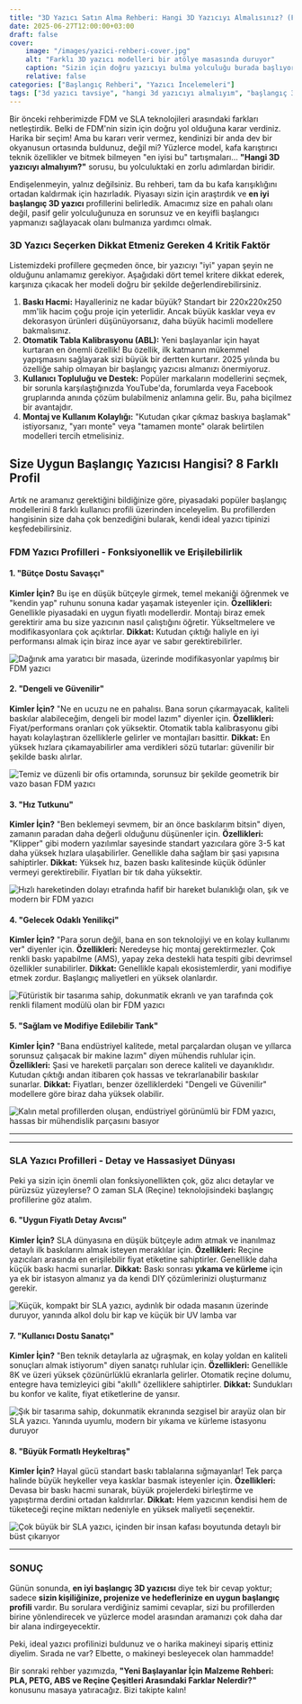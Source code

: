 ```yaml
---
title: "3D Yazıcı Satın Alma Rehberi: Hangi 3D Yazıcıyı Almalısınız? (FDM & SLA)"
date: 2025-06-27T12:00:00+03:00
draft: false
cover:
    image: "/images/yazici-rehberi-cover.jpg"
    alt: "Farklı 3D yazıcı modelleri bir atölye masasında duruyor"
    caption: "Sizin için doğru yazıcıyı bulma yolculuğu burada başlıyor."
    relative: false
categories: ["Başlangıç Rehberi", "Yazıcı İncelemeleri"]
tags: ["3d yazıcı tavsiye", "hangi 3d yazıcıyı almalıyım", "başlangıç 3d yazıcı", "fdm", "sla", "2024"]
---
```


Bir önceki rehberimizde FDM ve SLA teknolojileri arasındaki farkları netleştirdik. Belki de FDM'nin sizin için doğru yol olduğuna karar verdiniz. Harika bir seçim! Ama bu kararı verir vermez, kendinizi bir anda dev bir okyanusun ortasında buldunuz, değil mi? Yüzlerce model, kafa karıştırıcı teknik özellikler ve bitmek bilmeyen "en iyisi bu" tartışmaları... **"Hangi 3D yazıcıyı almalıyım?"** sorusu, bu yolculuktaki en zorlu adımlardan biridir.

Endişelenmeyin, yalnız değilsiniz. Bu rehberi, tam da bu kafa karışıklığını ortadan kaldırmak için hazırladık. Piyasayı sizin için araştırdık ve **en iyi başlangıç 3D yazıcı** profillerini belirledik. Amacımız size en pahalı olanı değil, pasif gelir yolculuğunuza en sorunsuz ve en keyifli başlangıcı yapmanızı sağlayacak olanı bulmanıza yardımcı olmak.

### 3D Yazıcı Seçerken Dikkat Etmeniz Gereken 4 Kritik Faktör

Listemizdeki profillere geçmeden önce, bir yazıcıyı "iyi" yapan şeyin ne olduğunu anlamamız gerekiyor. Aşağıdaki dört temel kritere dikkat ederek, karşınıza çıkacak her modeli doğru bir şekilde değerlendirebilirsiniz.

1.  **Baskı Hacmi:** Hayalleriniz ne kadar büyük? Standart bir 220x220x250 mm'lik hacim çoğu proje için yeterlidir. Ancak büyük kasklar veya ev dekorasyon ürünleri düşünüyorsanız, daha büyük hacimli modellere bakmalısınız.
2.  **Otomatik Tabla Kalibrasyonu (ABL):** Yeni başlayanlar için hayat kurtaran en önemli özellik! Bu özellik, ilk katmanın mükemmel yapışmasını sağlayarak sizi büyük bir dertten kurtarır. 2025 yılında bu özelliğe sahip olmayan bir başlangıç yazıcısı almanızı önermiyoruz.
3.  **Kullanıcı Topluluğu ve Destek:** Popüler markaların modellerini seçmek, bir sorunla karşılaştığınızda YouTube'da, forumlarda veya Facebook gruplarında anında çözüm bulabilmeniz anlamına gelir. Bu, paha biçilmez bir avantajdır.
4.  **Montaj ve Kullanım Kolaylığı:** "Kutudan çıkar çıkmaz baskıya başlamak" istiyorsanız, "yarı monte" veya "tamamen monte" olarak belirtilen modelleri tercih etmelisiniz.

## Size Uygun Başlangıç Yazıcısı Hangisi? 8 Farklı Profil

Artık ne aramanız gerektiğini bildiğinize göre, piyasadaki popüler başlangıç modellerini 8 farklı kullanıcı profili üzerinden inceleyelim. Bu profillerden hangisinin size daha çok benzediğini bularak, kendi ideal yazıcı tipinizi keşfedebilirsiniz.

### FDM Yazıcı Profilleri - Fonksiyonellik ve Erişilebilirlik

#### 1. "Bütçe Dostu Savaşçı"
**Kimler İçin?** Bu işe en düşük bütçeyle girmek, temel mekaniği öğrenmek ve "kendin yap" ruhunu sonuna kadar yaşamak isteyenler için.
**Özellikleri:** Genellikle piyasadaki en uygun fiyatlı modellerdir. Montajı biraz emek gerektirir ama bu size yazıcının nasıl çalıştığını öğretir. Yükseltmelere ve modifikasyonlara çok açıktırlar.
**Dikkat:** Kutudan çıktığı haliyle en iyi performansı almak için biraz ince ayar ve sabır gerektirebilirler.

![Dağınık ama yaratıcı bir masada, üzerinde modifikasyonlar yapılmış bir FDM yazıcı](/images/profil-fdm-butce.jpg)

#### 2. "Dengeli ve Güvenilir"
**Kimler İçin?** "Ne en ucuzu ne en pahalısı. Bana sorun çıkarmayacak, kaliteli baskılar alabileceğim, dengeli bir model lazım" diyenler için.
**Özellikleri:** Fiyat/performans oranları çok yüksektir. Otomatik tabla kalibrasyonu gibi hayatı kolaylaştıran özelliklerle gelirler ve montajları basittir.
**Dikkat:** En yüksek hızlara çıkamayabilirler ama verdikleri sözü tutarlar: güvenilir bir şekilde baskı alırlar.

![Temiz ve düzenli bir ofis ortamında, sorunsuz bir şekilde geometrik bir vazo basan FDM yazıcı](/images/profil-fdm-dengeli.jpg)

#### 3. "Hız Tutkunu"
**Kimler İçin?** "Ben beklemeyi sevmem, bir an önce baskılarım bitsin" diyen, zamanın paradan daha değerli olduğunu düşünenler için.
**Özellikleri:** "Klipper" gibi modern yazılımlar sayesinde standart yazıcılara göre 3-5 kat daha yüksek hızlara ulaşabilirler. Genellikle daha sağlam bir şasi yapısına sahiptirler.
**Dikkat:** Yüksek hız, bazen baskı kalitesinde küçük ödünler vermeyi gerektirebilir. Fiyatları bir tık daha yüksektir.

![Hızlı hareketinden dolayı etrafında hafif bir hareket bulanıklığı olan, şık ve modern bir FDM yazıcı](/images/profil-fdm-hizli.jpg)

#### 4. "Gelecek Odaklı Yenilikçi"
**Kimler İçin?** "Para sorun değil, bana en son teknolojiyi ve en kolay kullanımı ver" diyenler için.
**Özellikleri:** Neredeyse hiç montaj gerektirmezler. Çok renkli baskı yapabilme (AMS), yapay zeka destekli hata tespiti gibi devrimsel özellikler sunabilirler.
**Dikkat:** Genellikle kapalı ekosistemlerdir, yani modifiye etmek zordur. Başlangıç maliyetleri en yüksek olanlardır.

![Fütüristik bir tasarıma sahip, dokunmatik ekranlı ve yan tarafında çok renkli filament modülü olan bir FDM yazıcı](/images/profil-fdm-yenilikci.jpg)

#### 5. "Sağlam ve Modifiye Edilebilir Tank"
**Kimler İçin?** "Bana endüstriyel kalitede, metal parçalardan oluşan ve yıllarca sorunsuz çalışacak bir makine lazım" diyen mühendis ruhlular için.
**Özellikleri:** Şasi ve hareketli parçaları son derece kaliteli ve dayanıklıdır. Kutudan çıktığı andan itibaren çok hassas ve tekrarlanabilir baskılar sunarlar.
**Dikkat:** Fiyatları, benzer özelliklerdeki "Dengeli ve Güvenilir" modellere göre biraz daha yüksek olabilir.

![Kalın metal profillerden oluşan, endüstriyel görünümlü bir FDM yazıcı, hassas bir mühendislik parçasını basıyor](/images/profil-fdm-saglam.jpg)

---
<hr class="custom-hr">

### SLA Yazıcı Profilleri - Detay ve Hassasiyet Dünyası

Peki ya sizin için önemli olan fonksiyonellikten çok, göz alıcı detaylar ve pürüzsüz yüzeylerse? O zaman SLA (Reçine) teknolojisindeki başlangıç profillerine göz atalım.

#### 6. "Uygun Fiyatlı Detay Avcısı"
**Kimler İçin?** SLA dünyasına en düşük bütçeyle adım atmak ve inanılmaz detaylı ilk baskılarını almak isteyen meraklılar için.
**Özellikleri:** Reçine yazıcıları arasında en erişilebilir fiyat etiketine sahiptirler. Genellikle daha küçük baskı hacmi sunarlar.
**Dikkat:** Baskı sonrası **yıkama ve kürleme** için ya ek bir istasyon almanız ya da kendi DIY çözümlerinizi oluşturmanız gerekir.

![Küçük, kompakt bir SLA yazıcı, aydınlık bir odada masanın üzerinde duruyor, yanında alkol dolu bir kap ve küçük bir UV lamba var](/images/profil-sla-butce.jpg)

#### 7. "Kullanıcı Dostu Sanatçı"
**Kimler İçin?** "Ben teknik detaylarla az uğraşmak, en kolay yoldan en kaliteli sonuçları almak istiyorum" diyen sanatçı ruhlular için.
**Özellikleri:** Genellikle 8K ve üzeri yüksek çözünürlüklü ekranlarla gelirler. Otomatik reçine dolumu, entegre hava temizleyici gibi "akıllı" özelliklere sahiptirler.
**Dikkat:** Sundukları bu konfor ve kalite, fiyat etiketlerine de yansır.

![Şık bir tasarıma sahip, dokunmatik ekranında sezgisel bir arayüz olan bir SLA yazıcı. Yanında uyumlu, modern bir yıkama ve kürleme istasyonu duruyor](/images/profil-sla-kullanici-dostu.jpg)

#### 8. "Büyük Formatlı Heykeltıraş"
**Kimler İçin?** Hayal gücü standart baskı tablalarına sığmayanlar! Tek parça halinde büyük heykeller veya kasklar basmak isteyenler için.
**Özellikleri:** Devasa bir baskı hacmi sunarak, büyük projelerdeki birleştirme ve yapıştırma derdini ortadan kaldırırlar.
**Dikkat:** Hem yazıcının kendisi hem de tüketeceği reçine miktarı nedeniyle en yüksek maliyetli seçenektir.

![Çok büyük bir SLA yazıcı, içinden bir insan kafası boyutunda detaylı bir büst çıkarıyor](/images/profil-sla-buyuk-format.jpg)

---
### SONUÇ

Günün sonunda, **en iyi başlangıç 3D yazıcısı** diye tek bir cevap yoktur; sadece **sizin kişiliğinize, projenize ve hedeflerinize en uygun başlangıç profili** vardır. Bu sorulara verdiğiniz samimi cevaplar, sizi bu profillerden birine yönlendirecek ve yüzlerce model arasından aramanızı çok daha dar bir alana indirgeyecektir.

Peki, ideal yazıcı profilinizi buldunuz ve o harika makineyi sipariş ettiniz diyelim. Sırada ne var? Elbette, o makineyi besleyecek olan hammadde!

Bir sonraki rehber yazımızda, **"Yeni Başlayanlar İçin Malzeme Rehberi: PLA, PETG, ABS ve Reçine Çeşitleri Arasındaki Farklar Nelerdir?"** konusunu masaya yatıracağız. Bizi takipte kalın!